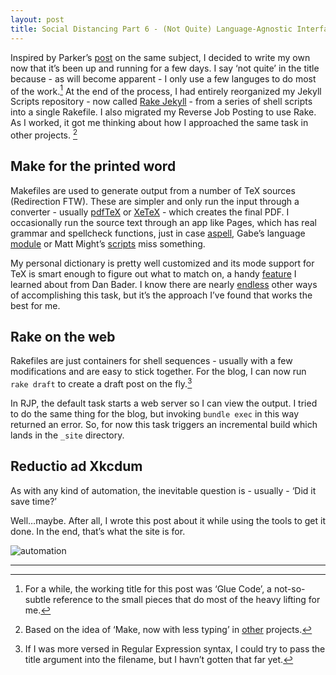 ```yaml
---
layout: post
title: Social Distancing Part 6 - (Not Quite) Language-Agnostic Interfaces for Words and Code
---
```


Inspired by Parker&#8217;s [post][] on the same subject, I decided to write my own now that it&#8217;s been up and running for a few days. I say &#8216;not quite&#8217; in the title because - as will become apparent - I only use a few languges to do most of the work.[^1] At the end of the process, I had entirely reorganized my Jekyll Scripts repository - now called [Rake Jekyll][] - from a series of shell scripts into a single Rakefile. I also migrated my Reverse Job Posting to use Rake. As I worked, it got me thinking about how I approached the same task in other projects. [^2]

[post]: https://byparker.com/blog/2015/language-agnostic-interfaces-for-software-development/

[Rake Jekyll]: https://github.com/chrisfinazzo/rake-jekyll

## Make for the printed word

Makefiles are used to generate output from a number of TeX sources (Redirection FTW). These are simpler and only run the input through a converter - usually [pdfTeX][] or [XeTeX][] - which creates the final PDF. I occasionally run the source text through an app like Pages, which has real grammar and spellcheck functions, just in case [aspell][], Gabe&#8217;s language [module][] or Matt Might&#8217;s [scripts][] miss something. 

[pdfTeX]: https://en.wikipedia.org/wiki/PdfTeX

[XeTeX]: https://en.wikipedia.org/wiki/XeTeX

[aspell]: https://en.wikipedia.org/wiki/GNU_Aspell

[module]: http://www.macdrifter.com/2012/01/custom-grammar-checker-in-bbedit.html

[scripts]: http://matt.might.net/articles/shell-scripts-for-passive-voice-weasel-words-duplicates/

My personal dictionary is pretty well customized and its mode support for TeX is smart enough to figure out what to match on, a handy [feature][] I learned about from Dan Bader. I know there are nearly [endless][] other ways of accomplishing this task, but it&#8217;s the approach I&#8217;ve found that works the best for me.

[feature]: https://dbader.org/blog/spell-checking-latex-documents-with-aspell

[endless]: https://tex.stackexchange.com/questions/42843/is-there-a-spell-check-package-for-latex?noredirect=1&lq=1

## Rake on the web

Rakefiles are just containers for shell sequences - usually with a few modifications and are easy to stick together. For the blog, I can now run `rake draft` to create a draft post on the fly.[^3]

In RJP, the default task starts a web server so I can view the output. I tried to do the same thing for the blog, but invoking `bundle exec` in this way returned an error. So, for now this task triggers an incremental build which lands in the `_site` directory.

## Reductio ad Xkcdum

As with any kind of automation, the inevitable question is - usually - &#8216;Did it save time?&#8217;

Well&#8230;maybe. After all, I wrote this post about it while using the tools to get it done. In the end, that&#8217;s what the site is for.

![automation](https://imgs.xkcd.com/comics/automation.png)

<hr />

[^1]: For a while, the working title for this post was &#8216;Glue Code&#8217;, a not-so-subtle reference to the small pieces that do most of the heavy lifting for me.

[^2]: Based on the idea of &#8216;Make, now with less typing&#8217; in [other](https://github.com/chrisfinazzo/resume/commit/1128992b3582fe60be9511354341d1e90d6c3d9e) projects.

[^3]: If I was more versed in Regular Expression syntax, I could try to pass the title argument into the filename, but I havn&#8217;t gotten that far yet.
